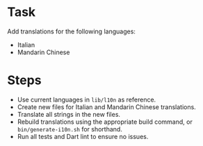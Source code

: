 # Task

Add translations for the following languages:

- Italian
- Mandarin Chinese

# Steps

- Use current languages in `lib/l10n` as reference.
- Create new files for Italian and Mandarin Chinese translations.
- Translate all strings in the new files.
- Rebuild translations using the appropriate build command, or `bin/generate-i10n.sh` for shorthand.
- Run all tests and Dart lint to ensure no issues.
